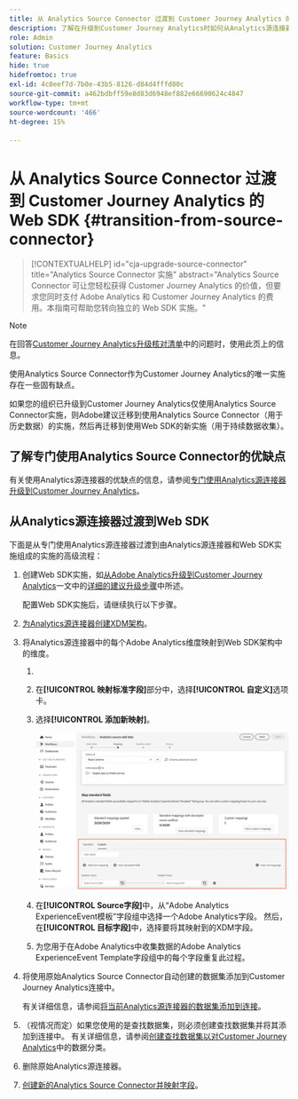 ```yaml
---
title: 从 Analytics Source Connector 过渡到 Customer Journey Analytics 的 Web SDK
description: 了解在升级到Customer Journey Analytics时如何从Analytics源连接器转换到Web SDK
role: Admin
solution: Customer Journey Analytics
feature: Basics
hide: true
hidefromtoc: true
exl-id: 4c0eef7d-7b0e-43b5-8126-d84d4fffd80c
source-git-commit: a462bdbff59e8d83d6948ef882e66690624c4847
workflow-type: tm+mt
source-wordcount: '466'
ht-degree: 15%

---
```


# 从 Analytics Source Connector 过渡到 Customer Journey Analytics 的 Web SDK {#transition-from-source-connector}

<!-- markdownlint-disable MD034 -->

>[!CONTEXTUALHELP]
>id="cja-upgrade-source-connector"
>title="Analytics Source Connector 实施"
>abstract="Analytics Source Connector 可让您轻松获得 Customer Journey Analytics 的价值，但要求您同时支付 Adobe Analytics 和 Customer Journey Analytics 的费用。本指南可帮助您转向独立的 Web SDK 实施。"

<!-- markdownlint-enable MD034 -->

>[!NOTE]
> 
>在回答[Customer Journey Analytics升级核对清单](https://gigazelle.github.io/cja-ttv/)中的问题时，使用此页上的信息。

使用Analytics Source Connector作为Customer Journey Analytics的唯一实施存在一些固有缺点。

如果您的组织已升级到Customer Journey Analytics仅使用Analytics Source Connector实施，则Adobe建议迁移到使用Analytics Source Connector（用于历史数据）的实施，然后再迁移到使用Web SDK的新实施（用于持续数据收集）。

## 了解专门使用Analytics Source Connector的优缺点

有关使用Analytics源连接器的优缺点的信息，请参阅[专门使用Analytics源连接器升级到Customer Journey Analytics](/help/getting-started/cja-upgrade/cja-upgrade-source-connector-exclusively.md)。

## 从Analytics源连接器过渡到Web SDK

下面是从专门使用Analytics源连接器过渡到由Analytics源连接器和Web SDK实施组成的实施的高级流程：

1. 创建Web SDK实施，如[从Adobe Analytics升级到Customer Journey Analytics](/help/getting-started/cja-upgrade/cja-upgrade-recommendations.md)一文中的[详细的建议升级步骤](/help/getting-started/cja-upgrade/cja-upgrade-recommendations.md#detailed-recommended-upgrade-steps)中所述。

   配置Web SDK实施后，请继续执行以下步骤。

1. [为Analytics源连接器创建XDM架构](/help/getting-started/cja-upgrade/cja-upgrade-source-connector-schema.md)。

1. 将Analytics源连接器中的每个Adobe Analytics维度映射到Web SDK架构中的维度。

   1. 
      <!-- how do you get here -->

   1. 在&#x200B;**[!UICONTROL 映射标准字段]**&#x200B;部分中，选择&#x200B;**[!UICONTROL 自定义]**&#x200B;选项卡。

   1. 选择&#x200B;**[!UICONTROL 添加新映射]**。

      ![映射架构字段](assets/schema-mapping.png)

   1. 在&#x200B;**[!UICONTROL Source字段]**&#x200B;中，从“Adobe Analytics ExperienceEvent模板”字段组中选择一个Adobe Analytics字段。 然后，在&#x200B;**[!UICONTROL 目标字段]**&#x200B;中，选择要将其映射到的XDM字段。

   1. 为您用于在Adobe Analytics中收集数据的Adobe Analytics ExperienceEvent Template字段组中的每个字段重复此过程。

1. 将使用原始Analytics Source Connector自动创建的数据集添加到Customer Journey Analytics连接中。

   有关详细信息，请参阅[将当前Analytics源连接器的数据集添加到连接](/help/getting-started/cja-upgrade/cja-upgrade-source-connector-dataset.md)。

1. （视情况而定）如果您使用的是查找数据集，则必须创建查找数据集并将其添加到连接中。 有关详细信息，请参阅[创建查找数据集以对Customer Journey Analytics](/help/getting-started/cja-upgrade/cja-upgrade-dataset-lookup.md)中的数据分类。

1. 删除原始Analytics源连接器。<!-- need to add steps somewhere about how to do this -->

1. [创建新的Analytics Source Connector并映射字段](/help/getting-started/cja-upgrade/cja-upgrade-source-connector.md)。

